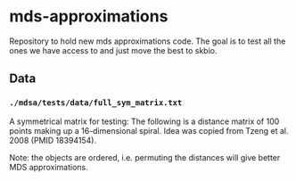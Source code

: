 # mds-approximations
Repository to hold new mds approximations code. The goal is to test all the ones we have access to and just move the best to skbio.

## Data
### `./mdsa/tests/data/full_sym_matrix.txt`

A symmetrical matrix for testing: The following is a distance
matrix of 100 points making up a 16-dimensional spiral. Idea was
copied from Tzeng et al. 2008 (PMID 18394154).

Note: the objects are ordered, i.e. permuting the distances will
give better MDS approximations.